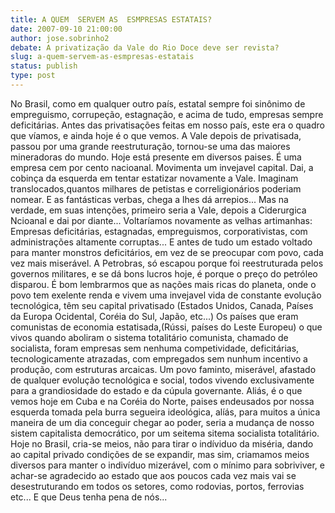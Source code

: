 ```yaml
---
title: A QUEM  SERVEM AS  ESMPRESAS ESTATAIS? 
date: 2007-09-10 21:00:00
author: jose.sobrinho2
debate: A privatização da Vale do Rio Doce deve ser revista?
slug: a-quem-servem-as-esmpresas-estatais
status: publish 
type: post
---
```


No Brasil, como em qualquer outro país, estatal sempre foi sinônimo de empreguismo, corrupeção, estagnação, e acima de tudo, empresas sempre deficitárias. Antes das privatisações feitas em nosso país, este era o quadro que víamos, e ainda hoje é o que vemos. A Vale depois de privatisada, passou por uma grande reestruturação, tornou-se uma das maiores mineradoras do mundo. Hoje está presente em diversos paises. É uma empresa cem por cento nacioanal. Movimenta um invejavel capital. Dai, a cobinça da esquerda em tentar estatizar novamente a Vale. Imaginam translocados,quantos milhares de petistas e correligionários poderiam nomear. E as fantásticas verbas, chega a lhes dá arrepios... Mas na verdade, em suas intenções, primeiro seria a Vale, depois a Ciderurgica Ncioanal e dai por diante... Voltaríamos novamente as velhas artimanhas: Empresas deficitárias, estagnadas, empreguismos, corporativistas, com administrações altamente corruptas... E antes de tudo um estado voltado para manter monstros deficitários, em vez de se preocupar com povo, cada vez mais miserável. A Petrobras, só escapou porque foi reestruturada pelos governos militares, e se dá bons lucros hoje, é porque o preço do petróleo disparou. É bom lembrarmos que as nações mais ricas do planeta, onde o povo tem exelente renda e vivem uma invejavel vida de constante evolução tecnológica, têm seu capital privatisado (Estados Unidos, Canada, Países da Europa Ocidental, Coréia do Sul, Japão, etc...) Os países que eram comunistas de economia estatisada,(Rússi, países do Leste Europeu) o que vivos quando aboliram o sistema totalitário comunista, chamado de socialista, foram empresas sem nenhuma competividade, deficitárias, tecnologicamente atrazadas, com empregados sem nunhum incentivo a produção, com estruturas arcaicas. Um povo faminto, miserável, afastado de qualquer evolução tecnológica e social, todos vivendo exclusivamente para a grandiosidade do estado e da cúpula governante. Aliás, é o que vemos hoje em Cuba e na Coréia do Norte, paises endeusados por nossa esquerda tomada pela burra segueira ideológica, alíás, para muitos a única maneira de um dia conceguir chegar ao poder, seria a mudança de nosso sistem capitalista democrático, por um seitema sitema socialista totalitário. Hoje no Brasil, cria-se meios, não para tirar o indíviduo da miséria, dando ao capital privado condições de se expandir, mas sim, criamamos meios diversos para manter o indivíduo mizerável, com o mínimo para sobriviver, e achar-se agradecido ao estado que aos poucos cada vez mais vai se desestruturando em todos os setores, como rodovias, portos, ferrovias etc... E que Deus tenha pena de nós...
